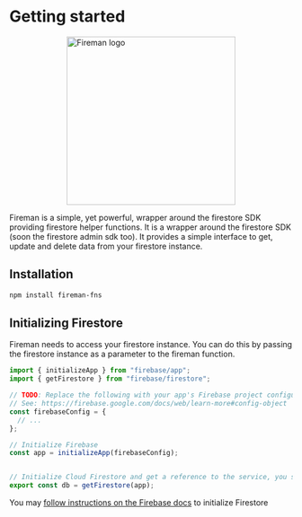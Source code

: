 # Getting started

<div style="display: flex; justify-content: center">
  <img style="width: 300px" src="/logo.svg" alt="Fireman logo" >
</div>

Fireman is a simple, yet powerful, wrapper around the firestore SDK providing firestore helper functions. It is a wrapper around the firestore SDK (soon the firestore admin sdk too).
It provides a simple interface to get, update and delete data from your firestore instance.

## Installation

```bash
npm install fireman-fns
```

## Initializing Firestore

  Fireman needs to access your firestore instance. You can do this by passing the firestore instance as a parameter to the fireman function.

  ```js
import { initializeApp } from "firebase/app";
import { getFirestore } from "firebase/firestore";

// TODO: Replace the following with your app's Firebase project configuration
// See: https://firebase.google.com/docs/web/learn-more#config-object
const firebaseConfig = {
    // ...
};

// Initialize Firebase
const app = initializeApp(firebaseConfig);


// Initialize Cloud Firestore and get a reference to the service, you should export it in case you need to access it elsewhere.
export const db = getFirestore(app);
  ```

  You may [follow instructions on the Firebase docs](https://firebase.google.com/docs/firestore/quickstart#initialize) to initialize Firestore
